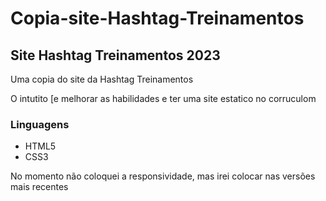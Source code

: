 # Copia-site-Hashtag-Treinamentos
<h2>Site Hashtag Treinamentos 2023</h2>
<p>Uma copia do site da Hashtag Treinamentos</p>
<p>O intutito [e melhorar as habilidades e ter uma site estatico no corruculom</p>
    
<h3>Linguagens</h3>
<ul>
    <li>HTML5</li>
    <li>CSS3</li>
</ul>

<p>No momento não coloquei a responsividade, mas irei colocar nas versões mais recentes</p>
